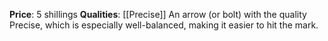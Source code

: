 **Price**: 5 shillings
**Qualities**: [[Precise]]
An arrow (or bolt) with the quality Precise, which is especially well-balanced, making it easier to hit the mark.